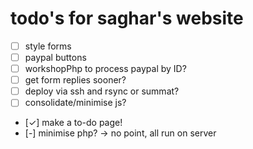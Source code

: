 # todo's for saghar's website

  * [ ] style forms
  * [ ] paypal buttons
  * [ ] workshopPhp to process paypal by ID?
  * [ ] get form replies sooner?
  * [ ] deploy via ssh and rsync or summat?
  * [ ] consolidate/minimise js?

  * [✓] make a to-do page!
  * [-] minimise php? → no point, all run on server
